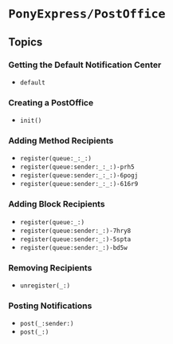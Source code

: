 # ``PonyExpress/PostOffice``

## Topics

### Getting the Default Notification Center

- ``default``

### Creating a PostOffice

- ``init()``

### Adding Method Recipients

- ``register(queue:_:_:)``
- ``register(queue:sender:_:_:)-prh5``
- ``register(queue:sender:_:_:)-6pogj``
- ``register(queue:sender:_:_:)-616r9``

### Adding Block Recipients

- ``register(queue:_:)``
- ``register(queue:sender:_:)-7hry8``
- ``register(queue:sender:_:)-5spta``
- ``register(queue:sender:_:)-bd5w``

### Removing Recipients

- ``unregister(_:)``

### Posting Notifications

- ``post(_:sender:)``
- ``post(_:)``
